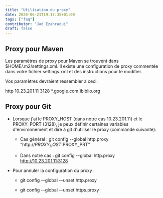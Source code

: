 ```yaml
---
title: "Utilisation du proxy"
date: 2020-06-21T19:17:35+01:00
tags: ["faq"]
contributor: "Jad Ezahraoui"
draft: false
---
```


## Proxy pour Maven

Les paramètres de proxy pour Maven se trouvent dans $HOME/.m2/settings.xml. Il existe une configuration de proxy commentée dans votre fichier settings.xml et des instructions pour le modifier.

Vos paramètres devraient ressembler à ceci:

<proxies>
    <proxy>
      <protocol>http</protocol>
      <host>10.23.201.11</host>
      <port>3128</port>
      <nonProxyHosts>*.google.com|ibiblio.org</nonProxyHosts>
    </proxy>
</proxies>


## Proxy pour Git

* Lorsque j'ai le PROXY_HOST (dans notre cas 10.23.201.11) et le PROXY_PORT (3128), je peux définir certaines variables d'environnement et dire à git d'utiliser le proxy (commande suivante):

  * Cas général : git config --global http.proxy "http://$PROXY_HOST:$PROXY_PRT"

  * Dans notre cas : git config --global http.proxy http://10.23.201.11:3128

* Pour annuler la configuration du proxy :

  * git config --global --unset http.proxy

  * git config --global --unset https.proxy
